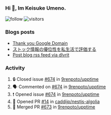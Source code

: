 ### Hi 👋, Im Keisuke Umeno.

<!--
**9renpoto/9renpoto** is a ✨ _special_ ✨ repository because its `README.md` (this file) appears on your GitHub profile.

Here are some ideas to get you started:

- 🔭 I’m currently working on ...
- 🌱 I’m currently learning ...
- 👯 I’m looking to collaborate on ...
- 🤔 I’m looking for help with ...
- 💬 Ask me about ...
- 📫 How to reach me: ...
- 😄 Pronouns: ...
- ⚡ Fun fact: ...
-->

![follow](https://img.shields.io/github/followers/9renpoto?label=Follow&style=social)
![visitors](https://komarev.com/ghpvc/?username=9renpoto&label=Profile%20views&color=0e75b6&style=flat)

### Blogs posts

<!-- BLOG-POST-LIST:START -->
- [Thank you Google Domain](https://9renpoto.win/entry/2023/07/08/new-domain)
- [ストック情報の優位性を私生活で評価する](https://9renpoto.win/entry/2023/05/28/stock)
- [Post blog rss feed via dlvrit](https://9renpoto.win/entry/2023/05/21/twitter-post)
<!-- BLOG-POST-LIST:END -->

### Activity

<!--START_SECTION:activity-->
1. 🔒 Closed issue [#674](https://github.com/9renpoto/upptime/issues/674) in [9renpoto/upptime](https://github.com/9renpoto/upptime)
2. 🗣 Commented on [#674](https://github.com/9renpoto/upptime/issues/674) in [9renpoto/upptime](https://github.com/9renpoto/upptime)
3. ❗ Opened issue [#674](https://github.com/9renpoto/upptime/issues/674) in [9renpoto/upptime](https://github.com/9renpoto/upptime)
4. 💪 Opened PR [#14](https://github.com/caddijp/nestjs-algolia/pull/14) in [caddijp/nestjs-algolia](https://github.com/caddijp/nestjs-algolia)
5. 🎉 Merged PR [#673](https://github.com/9renpoto/upptime/pull/673) in [9renpoto/upptime](https://github.com/9renpoto/upptime)
<!--END_SECTION:activity-->

<!--START_SECTION:waka-->
<!--END_SECTION:waka-->
